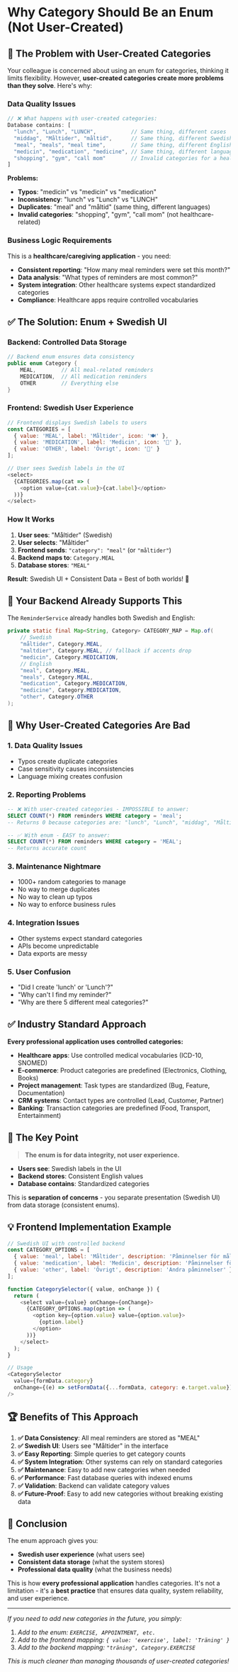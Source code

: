 # Why Category Should Be an Enum (Not User-Created)

## 🎯 **The Problem with User-Created Categories**

Your colleague is concerned about using an enum for categories, thinking it limits flexibility. However, **user-created categories create more problems than they solve**. Here's why:

### **Data Quality Issues**
```javascript
// ❌ What happens with user-created categories:
Database contains: [
  "lunch", "Lunch", "LUNCH",           // Same thing, different cases
  "middag", "Måltider", "måltid",      // Same thing, different Swedish words
  "meal", "meals", "meal time",        // Same thing, different English words
  "medicin", "medication", "medicine", // Same thing, different languages
  "shopping", "gym", "call mom"        // Invalid categories for a healthcare app
]
```

**Problems:**
- **Typos**: "medicin" vs "medicin" vs "medication"
- **Inconsistency**: "lunch" vs "Lunch" vs "LUNCH"
- **Duplicates**: "meal" and "måltid" (same thing, different languages)
- **Invalid categories**: "shopping", "gym", "call mom" (not healthcare-related)

### **Business Logic Requirements**

This is a **healthcare/caregiving application** - you need:
- **Consistent reporting**: "How many meal reminders were set this month?"
- **Data analysis**: "What types of reminders are most common?"
- **System integration**: Other healthcare systems expect standardized categories
- **Compliance**: Healthcare apps require controlled vocabularies

## ✅ **The Solution: Enum + Swedish UI**

### **Backend: Controlled Data Storage**
```java
// Backend enum ensures data consistency
public enum Category {
    MEAL,        // All meal-related reminders
    MEDICATION,  // All medication reminders  
    OTHER        // Everything else
}
```

### **Frontend: Swedish User Experience**
```javascript
// Frontend displays Swedish labels to users
const CATEGORIES = [
  { value: 'MEAL', label: 'Måltider', icon: '🍽️' },
  { value: 'MEDICATION', label: 'Medicin', icon: '💊' },
  { value: 'OTHER', label: 'Övrigt', icon: '📝' }
];

// User sees Swedish labels in the UI
<select>
  {CATEGORIES.map(cat => (
    <option value={cat.value}>{cat.label}</option>
  ))}
</select>
```

### **How It Works**
1. **User sees**: "Måltider" (Swedish)
2. **User selects**: "Måltider"
3. **Frontend sends**: `"category": "meal"` (or `"måltider"`)
4. **Backend maps to**: `Category.MEAL`
5. **Database stores**: `"MEAL"`

**Result**: Swedish UI + Consistent Data = Best of both worlds! 🎉

## 🔧 **Your Backend Already Supports This**

The `ReminderService` already handles both Swedish and English:

```java
private static final Map<String, Category> CATEGORY_MAP = Map.of(
    // Swedish
    "måltider", Category.MEAL,
    "maltdier", Category.MEAL, // fallback if accents drop
    "medicin", Category.MEDICATION,
    // English
    "meal", Category.MEAL,
    "meals", Category.MEAL,
    "medication", Category.MEDICATION,
    "medicine", Category.MEDICATION,
    "other", Category.OTHER
);
```

## 🚫 **Why User-Created Categories Are Bad**

### **1. Data Quality Issues**
- Typos create duplicate categories
- Case sensitivity causes inconsistencies
- Language mixing creates confusion

### **2. Reporting Problems**
```sql
-- ❌ With user-created categories - IMPOSSIBLE to answer:
SELECT COUNT(*) FROM reminders WHERE category = 'meal';
-- Returns 0 because categories are: "lunch", "Lunch", "middag", "Måltider"

-- ✅ With enum - EASY to answer:
SELECT COUNT(*) FROM reminders WHERE category = 'MEAL';
-- Returns accurate count
```

### **3. Maintenance Nightmare**
- 1000+ random categories to manage
- No way to merge duplicates
- No way to clean up typos
- No way to enforce business rules

### **4. Integration Issues**
- Other systems expect standard categories
- APIs become unpredictable
- Data exports are messy

### **5. User Confusion**
- "Did I create 'lunch' or 'Lunch'?"
- "Why can't I find my reminder?"
- "Why are there 5 different meal categories?"

## ✅ **Industry Standard Approach**

**Every professional application uses controlled categories:**

- **Healthcare apps**: Use controlled medical vocabularies (ICD-10, SNOMED)
- **E-commerce**: Product categories are predefined (Electronics, Clothing, Books)
- **Project management**: Task types are standardized (Bug, Feature, Documentation)
- **CRM systems**: Contact types are controlled (Lead, Customer, Partner)
- **Banking**: Transaction categories are predefined (Food, Transport, Entertainment)

## 🎯 **The Key Point**

> **The enum is for data integrity, not user experience.**

- **Users see**: Swedish labels in the UI
- **Backend stores**: Consistent English values
- **Database contains**: Standardized categories

This is **separation of concerns** - you separate presentation (Swedish UI) from data storage (consistent enums).

## 💡 **Frontend Implementation Example**

```javascript
// Swedish UI with controlled backend
const CATEGORY_OPTIONS = [
  { value: 'meal', label: 'Måltider', description: 'Påminnelser för måltider' },
  { value: 'medication', label: 'Medicin', description: 'Påminnelser för medicin' },
  { value: 'other', label: 'Övrigt', description: 'Andra påminnelser' }
];

function CategorySelector({ value, onChange }) {
  return (
    <select value={value} onChange={onChange}>
      {CATEGORY_OPTIONS.map(option => (
        <option key={option.value} value={option.value}>
          {option.label}
        </option>
      ))}
    </select>
  );
}

// Usage
<CategorySelector 
  value={formData.category} 
  onChange={(e) => setFormData({...formData, category: e.target.value})} 
/>
```

## 🏆 **Benefits of This Approach**

1. **✅ Data Consistency**: All meal reminders are stored as "MEAL"
2. **✅ Swedish UI**: Users see "Måltider" in the interface
3. **✅ Easy Reporting**: Simple queries to get category counts
4. **✅ System Integration**: Other systems can rely on standard categories
5. **✅ Maintenance**: Easy to add new categories when needed
6. **✅ Performance**: Fast database queries with indexed enums
7. **✅ Validation**: Backend can validate category values
8. **✅ Future-Proof**: Easy to add new categories without breaking existing data

## 🚀 **Conclusion**

The enum approach gives you:
- **Swedish user experience** (what users see)
- **Consistent data storage** (what the system stores)
- **Professional data quality** (what the business needs)

This is how **every professional application** handles categories. It's not a limitation - it's a **best practice** that ensures data quality, system reliability, and user experience.

---

*If you need to add new categories in the future, you simply:*
1. *Add to the enum: `EXERCISE, APPOINTMENT, etc.`*
2. *Add to the frontend mapping: `{ value: 'exercise', label: 'Träning' }`*
3. *Add to the backend mapping: `"träning", Category.EXERCISE`*

*This is much cleaner than managing thousands of user-created categories!*
